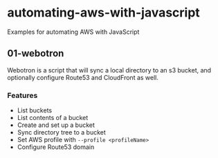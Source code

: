 # automating-aws-with-javascript

Examples for automating AWS with JavaScript

## 01-webotron

Webotron is a script that will sync a local directory to an s3 bucket, and optionally configure Route53 and CloudFront as well.

### Features

- List buckets
- List contents of a bucket
- Create and set up a bucket
- Sync directory tree to a bucket
- Set AWS profile with `--profile <profileName>`
- Configure Route53 domain
